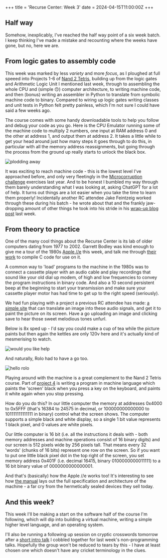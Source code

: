 +++
title = 'Recurse Center: Week 3'
date = 2024-04-15T11:00:00Z
+++

## Half way 

Somehow, inexplicably, I've reached the half way point of a six week batch.  I keep thinking I've made a mistake and recounting where the weeks have gone, but no, here we are.

## From logic gates to assembly code

This week was marked by less _variety_ and more _focus_, as I ploughed at full speeed into Projects 1-6 of [Nand 2 Tetris](https://www.nand2tetris.org/), building up from the logic gates and Arithmetic Logic Unit I mentioned last week, through to assembling the whole CPU and (simple 🙃) computer architecture, to writing machine code, and then (bonus) writing an assembler in Python to translate from symbolic machine code to binary.  Compared to wiring up logic gates writing classes and unit tests in Python felt pretty painless, which I'm not sure I could have said a few weeks ago.

The course comes with some handy downloadable tools to help you follow and debug your code as you go.  Here is the CPU Emulator running some of the machine code to multiply 2 numbers, one input at RAM address 0 and the other at address 1, and output them at address 2.  It takes a little while to get your head around just how many steps it goes through to do this, in particular with all the memory address reassignments, but going through the process from the ground up really starts to unlock the black box.

![plodding away](/cpu-multiply.gif)

It was exciting to reach machine code - this is the lowest level I've approached before, and only very fleetingly in the [Microcorruption challenge](https://microcorruption.com/) exercises last year.  And to be honest I bumbled my way through them barely understanding what I was looking at, asking ChatGPT for a lot of help.  It turns out things are a lot easier when you take the time to learn them properly!  Incidentally another RC attendee Jake Feintzeig worked through these during his batch - he wrote about that and the frankly jaw-dropping amount of other things he took into his stride in his [wrap-up blog post](https://www.jakef.science/posts/return-statement/) last week.

## From theory to practice

One of the many cool things about the Recurse Center is its lab of older computers dating from 1977 to 2002.  Garrett Bodley was kind enough to give me a tour of the 1980s [Apple //e](https://en.wikipedia.org/wiki/Apple_IIe) this week, and talk me through [their work](https://github.com/Garrett-Bodley/apple2-sdk) to compile C code for use on it.

A common way to 'load' programs to the machine in the 1980s was to connect a cassette player with an audio cable and play recordings that sound like your old dial up modem, of high and low frequencies to convey the program instructions in binary code.  And also a 10 second persistent beep at the beginning to start your transmission and make sure your cassette player motor has had time to get up to the right speed (seriously).

We had fun playing with a project a previous RC attendee has made: [a simple site](https://appleii.julipode.net/) that can translate an image into these audio signals, and get it to paint the picture on its screen.  Have a go uploading an image and clicking save to hear those sweet melodious tones unfurl.

Below is 8x sped up - I'd say you could make a cup of tea while the picture paints but then again the kettles are only 120v here and it's actually kind of mesmerising to watch.

![would you like help](/clippy.gif)

And naturally, Rolo had to have a go too.

<img src="/hello-rolo.jpg" alt="hello rolo" style="max-width: 600px">

Playing around with the machine is a great complement to the Nand 2 Tetris course.  Part of [project 4](https://drive.google.com/file/d/1orGwC3o74vGv_rk-FDwoJGVvTxWGuQOC/view) is writing a program in machine language which paints the 'screen' black when you press a key on the keyboard, and paints it white again when you stop pressing.

How do you do this?  In our little computer the memory at addresses 0x4000 to 0x5FFF (that's 16384 to 24575 in decimal, or 100000000000000 to 101111111111111 in binary) control what the screen shows.  The computer supports a simple black and white display, so a single 1 bit value represents 1 black pixel, and 0 values are white pixels.

Our little computer is 16 bit (i.e. all the instructions it deals with - both memory addresses and machine operations consist of 16 binary digits) and our screen is 512 pixels wide by 256 pixels tall.  That means every 32 'words' (chunks of 16 bits) represent one row on the screen.  So if you want to put one little black pixel dot in the top right of the screen, you set memory address 0x401F (i.e. decimal 16415, binary 0100000000011111) to a 16 bit binary value of 0000000000000001.

And that's (basically) how the Apple //e works too!  It's interesting to see how [the manual](https://archive.org/details/Apple_IIe_Technical_Reference_Manual/page/n34/mode/1up?view=theater) lays out the full specification and architecture of the machine - a far cry from the hermetically sealed devices they sell today.

## And this week?

This week I'll be making a start on the software half of the course I'm following, which will dip into building a virtual machine, writing a simple higher level language, and an operating system.

I'll also be running a following up session on cryptic crosswords tomorrow after a [short intro talk](https://hackmd.io/@RXazokeOQ--JeUy5iMgy9Q/HJwWh8ggA#/) I cobbled together for last week's non-programming talks.  Hopefully the group won't be reduced to tears by this - I have at least chosen one which doesn't have any cricket terminology in the clues.